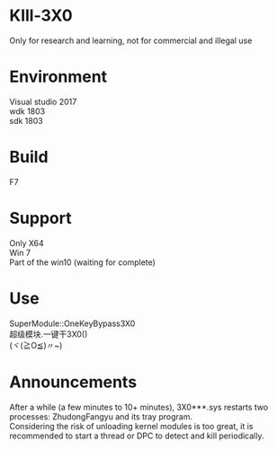 # KIll-3X0
Only for research and learning, not for commercial and illegal use

# Environment
Visual studio 2017  
wdk 1803  
sdk 1803

# Build
F7  

# Support
Only X64  
Win 7  
Part of the win10 (waiting for complete)  


# Use
SuperModule::OneKeyBypass3X0  
超级模块.一键干3X0()  
(ヾ(≧O≦)〃~)  

# Announcements
After a while (a few minutes to 10+ minutes), 3X0***.sys restarts two processes: ZhudongFangyu and its tray program.  
Considering the risk of unloading kernel modules is too great, it is recommended to start a thread or DPC to detect and kill periodically.    
